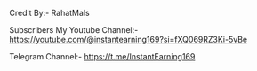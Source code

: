 Credit By:- RahatMals

Subscribers My Youtube Channel:- https://youtube.com/@instantearning169?si=fXQ069RZ3Ki-5vBe


Telegram Channel:- https://t.me/InstantEarning169